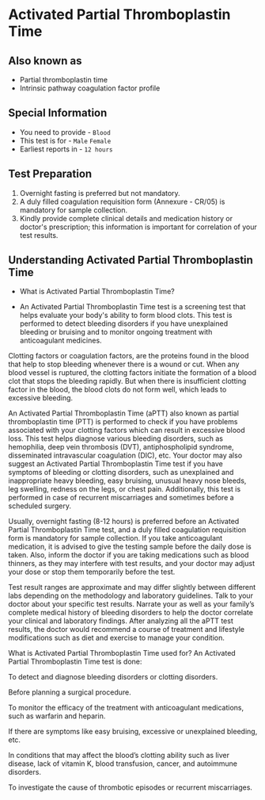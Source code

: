 # Activated Partial Thromboplastin Time

## Also known as

- Partial thromboplastin time
- Intrinsic pathway coagulation factor profile

## Special Information

- You need to provide - `Blood`
- This test is for - `Male` `Female`
- Earliest reports in - `12 hours`

## Test Preparation

1. Overnight fasting is preferred but not mandatory.
2. A duly filled coagulation requisition form (Annexure - CR/05) is mandatory for sample collection.
3. Kindly provide complete clinical details and medication history or doctor's prescription; this information is important for correlation of your test results.

## Understanding Activated Partial Thromboplastin Time

- What is Activated Partial Thromboplastin Time?

- An Activated Partial Thromboplastin Time test is a screening test that helps evaluate your body's ability to form blood clots. This test is performed to detect bleeding disorders if you have unexplained bleeding or bruising and to monitor ongoing treatment with anticoagulant medicines.

Clotting factors or coagulation factors, are the proteins found in the blood that help to stop bleeding whenever there is a wound or cut. When any blood vessel is ruptured, the clotting factors initiate the formation of a blood clot that stops the bleeding rapidly. But when there is insufficient clotting factor in the blood, the blood clots do not form well, which leads to excessive bleeding.

An Activated Partial Thromboplastin Time (aPTT) also known as partial thromboplastin time (PTT) is performed to check if you have problems associated with your clotting factors which can result in excessive blood loss. This test helps diagnose various bleeding disorders, such as hemophilia, deep vein thrombosis (DVT), antiphospholipid syndrome, disseminated intravascular coagulation (DIC), etc. Your doctor may also suggest an Activated Partial Thromboplastin Time test if you have symptoms of bleeding or clotting disorders, such as unexplained and inappropriate heavy bleeding, easy bruising, unusual heavy nose bleeds, leg swelling, redness on the legs, or chest pain. Additionally, this test is performed in case of recurrent miscarriages and sometimes before a scheduled surgery.

Usually, overnight fasting (8-12 hours) is preferred before an Activated Partial Thromboplastin Time test, and a duly filled coagulation requisition form is mandatory for sample collection. If you take anticoagulant medication, it is advised to give the testing sample before the daily dose is taken. Also, inform the doctor if you are taking medications such as blood thinners, as they may interfere with test results, and your doctor may adjust your dose or stop them temporarily before the test.

Test result ranges are approximate and may differ slightly between different labs depending on the methodology and laboratory guidelines. Talk to your doctor about your specific test results. Narrate your as well as your family’s complete medical history of bleeding disorders to help the doctor correlate your clinical and laboratory findings. After analyzing all the aPTT test results, the doctor would recommend a course of treatment and lifestyle modifications such as diet and exercise to manage your condition.

What is Activated Partial Thromboplastin Time used for?
An Activated Partial Thromboplastin Time test is done:

To detect and diagnose bleeding disorders or clotting disorders.

Before planning a surgical procedure.

To monitor the efficacy of the treatment with anticoagulant medications, such as warfarin and heparin.

If there are symptoms like easy bruising, excessive or unexplained bleeding, etc.

In conditions that may affect the blood’s clotting ability such as liver disease, lack of vitamin K, blood transfusion, cancer, and autoimmune disorders.

To investigate the cause of thrombotic episodes or recurrent miscarriages.
